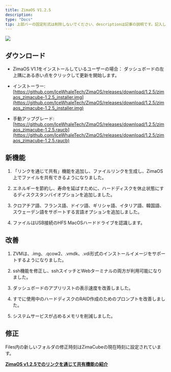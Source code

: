 ```yaml
---
title: ZimaOS V1.2.5
description: 
type: "Docs"
tip: 上部バーの固定形式は削除しないでください、descriptionは記事の説明です。記入しない場合は内容の最初の段落を切り取ります。
---
```

![](https://manage.icewhale.io/api/static/docs/1730184763693_image.png)

## ダウンロード
- ZimaOS V1.1をインストールしているユーザーの場合：
ダッシュボードの左上隅にある赤い点をクリックして更新を開始します。
- インストーラー: [https://github.com/IceWhaleTech/ZimaOS/releases/download/1.2.5/zimaos_zimacube-1.2.5_installer.img](https://github.com/IceWhaleTech/ZimaOS/releases/download/1.2.5/zimaos_zimacube-1.2.5_installer.img)

- 手動アップグレード: [https://github.com/IceWhaleTech/ZimaOS/releases/download/1.2.5/zimaos_zimacube-1.2.5.raucb](https://github.com/IceWhaleTech/ZimaOS/releases/download/1.2.5/zimaos_zimacube-1.2.5.raucb)

## 新機能
1. 「リンクを通じて共有」機能を追加し、ファイルリンクを生成し、ZimaOS上でファイルを共有できるようになりました。

2. エネルギーを節約し、寿命を延ばすために、ハードディスクを休止状態にするディスクスタンバイオプションを追加しました。

3. クロアチア語、フランス語、ドイツ語、ギリシャ語、イタリア語、韓国語、スウェーデン語をサポートする言語オプションを追加しました。

4. ファイルはUSB接続のHFS MacOSハードドライブを認識します。

## 改善
1. ZVMは、.img、.qcow2、.vmdk、.vdi形式のインストールイメージをサポートするようになりました。

2. ssh機能を修正し、sshスイッチとWebターミナルの両方が利用可能になりました。

3. ダッシュボードのアプリリストの表示速度を改善しました。

4. すでに使用中のハードディスクのRAID作成のためのプロンプトを改善しました。

5. システムサービスが占めるメモリを削減しました。

## 修正

Files内の新しいフォルダの修正時刻はZimaCubeの現在時刻に設定されています。

**[ZimaOS v1.2.5でのリンクを通じて共有機能の紹介](https://www.youtube.com/watch?v=b6oyZNQendw)**
